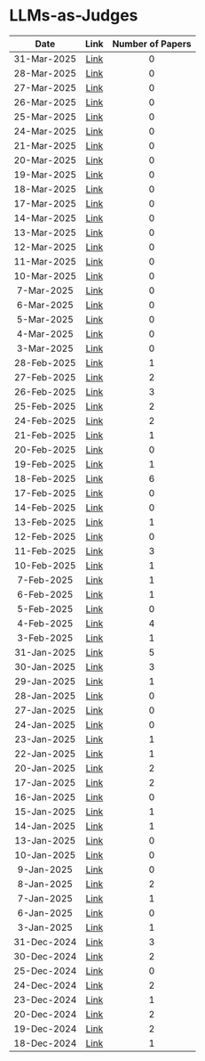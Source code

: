 # LLMs-as-Judges

| Date | Link | Number of Papers |
|:----:|:----:|:----------------:|
| 31-Mar-2025 | [Link](https://github.com/Deriq-Qian-Dong/Awesome-arXiv-Daily-Reporter/blob/main/31-Mar-2025/topic/LLMs-as-Judges_related_papers.md) | 0 |
| 28-Mar-2025 | [Link](https://github.com/Deriq-Qian-Dong/Awesome-arXiv-Daily-Reporter/blob/main/28-Mar-2025/topic/LLMs-as-Judges_related_papers.md) | 0 |
| 27-Mar-2025 | [Link](https://github.com/Deriq-Qian-Dong/Awesome-arXiv-Daily-Reporter/blob/main/27-Mar-2025/topic/LLMs-as-Judges_related_papers.md) | 0 |
| 26-Mar-2025 | [Link](https://github.com/Deriq-Qian-Dong/Awesome-arXiv-Daily-Reporter/blob/main/26-Mar-2025/topic/LLMs-as-Judges_related_papers.md) | 0 |
| 25-Mar-2025 | [Link](https://github.com/Deriq-Qian-Dong/Awesome-arXiv-Daily-Reporter/blob/main/25-Mar-2025/topic/LLMs-as-Judges_related_papers.md) | 0 |
| 24-Mar-2025 | [Link](https://github.com/Deriq-Qian-Dong/Awesome-arXiv-Daily-Reporter/blob/main/24-Mar-2025/topic/LLMs-as-Judges_related_papers.md) | 0 |
| 21-Mar-2025 | [Link](https://github.com/Deriq-Qian-Dong/Awesome-arXiv-Daily-Reporter/blob/main/21-Mar-2025/topic/LLMs-as-Judges_related_papers.md) | 0 |
| 20-Mar-2025 | [Link](https://github.com/Deriq-Qian-Dong/Awesome-arXiv-Daily-Reporter/blob/main/20-Mar-2025/topic/LLMs-as-Judges_related_papers.md) | 0 |
| 19-Mar-2025 | [Link](https://github.com/Deriq-Qian-Dong/Awesome-arXiv-Daily-Reporter/blob/main/19-Mar-2025/topic/LLMs-as-Judges_related_papers.md) | 0 |
| 18-Mar-2025 | [Link](https://github.com/Deriq-Qian-Dong/Awesome-arXiv-Daily-Reporter/blob/main/18-Mar-2025/topic/LLMs-as-Judges_related_papers.md) | 0 |
| 17-Mar-2025 | [Link](https://github.com/Deriq-Qian-Dong/Awesome-arXiv-Daily-Reporter/blob/main/17-Mar-2025/topic/LLMs-as-Judges_related_papers.md) | 0 |
| 14-Mar-2025 | [Link](https://github.com/Deriq-Qian-Dong/Awesome-arXiv-Daily-Reporter/blob/main/14-Mar-2025/topic/LLMs-as-Judges_related_papers.md) | 0 |
| 13-Mar-2025 | [Link](https://github.com/Deriq-Qian-Dong/Awesome-arXiv-Daily-Reporter/blob/main/13-Mar-2025/topic/LLMs-as-Judges_related_papers.md) | 0 |
| 12-Mar-2025 | [Link](https://github.com/Deriq-Qian-Dong/Awesome-arXiv-Daily-Reporter/blob/main/12-Mar-2025/topic/LLMs-as-Judges_related_papers.md) | 0 |
| 11-Mar-2025 | [Link](https://github.com/Deriq-Qian-Dong/Awesome-arXiv-Daily-Reporter/blob/main/11-Mar-2025/topic/LLMs-as-Judges_related_papers.md) | 0 |
| 10-Mar-2025 | [Link](https://github.com/Deriq-Qian-Dong/Awesome-arXiv-Daily-Reporter/blob/main/10-Mar-2025/topic/LLMs-as-Judges_related_papers.md) | 0 |
| 7-Mar-2025 | [Link](https://github.com/Deriq-Qian-Dong/Awesome-arXiv-Daily-Reporter/blob/main/7-Mar-2025/topic/LLMs-as-Judges_related_papers.md) | 0 |
| 6-Mar-2025 | [Link](https://github.com/Deriq-Qian-Dong/Awesome-arXiv-Daily-Reporter/blob/main/6-Mar-2025/topic/LLMs-as-Judges_related_papers.md) | 0 |
| 5-Mar-2025 | [Link](https://github.com/Deriq-Qian-Dong/Awesome-arXiv-Daily-Reporter/blob/main/5-Mar-2025/topic/LLMs-as-Judges_related_papers.md) | 0 |
| 4-Mar-2025 | [Link](https://github.com/Deriq-Qian-Dong/Awesome-arXiv-Daily-Reporter/blob/main/4-Mar-2025/topic/LLMs-as-Judges_related_papers.md) | 0 |
| 3-Mar-2025 | [Link](https://github.com/Deriq-Qian-Dong/Awesome-arXiv-Daily-Reporter/blob/main/3-Mar-2025/topic/LLMs-as-Judges_related_papers.md) | 0 |
| 28-Feb-2025 | [Link](https://github.com/Deriq-Qian-Dong/Awesome-arXiv-Daily-Reporter/blob/main/28-Feb-2025/topic/LLMs-as-Judges_related_papers.md) | 1 |
| 27-Feb-2025 | [Link](https://github.com/Deriq-Qian-Dong/Awesome-arXiv-Daily-Reporter/blob/main/27-Feb-2025/topic/LLMs-as-Judges_related_papers.md) | 2 |
| 26-Feb-2025 | [Link](https://github.com/Deriq-Qian-Dong/Awesome-arXiv-Daily-Reporter/blob/main/26-Feb-2025/topic/LLMs-as-Judges_related_papers.md) | 3 |
| 25-Feb-2025 | [Link](https://github.com/Deriq-Qian-Dong/Awesome-arXiv-Daily-Reporter/blob/main/25-Feb-2025/topic/LLMs-as-Judges_related_papers.md) | 2 |
| 24-Feb-2025 | [Link](https://github.com/Deriq-Qian-Dong/Awesome-arXiv-Daily-Reporter/blob/main/24-Feb-2025/topic/LLMs-as-Judges_related_papers.md) | 2 |
| 21-Feb-2025 | [Link](https://github.com/Deriq-Qian-Dong/Awesome-arXiv-Daily-Reporter/blob/main/21-Feb-2025/topic/LLMs-as-Judges_related_papers.md) | 1 |
| 20-Feb-2025 | [Link](https://github.com/Deriq-Qian-Dong/Awesome-arXiv-Daily-Reporter/blob/main/20-Feb-2025/topic/LLMs-as-Judges_related_papers.md) | 0 |
| 19-Feb-2025 | [Link](https://github.com/Deriq-Qian-Dong/Awesome-arXiv-Daily-Reporter/blob/main/19-Feb-2025/topic/LLMs-as-Judges_related_papers.md) | 1 |
| 18-Feb-2025 | [Link](https://github.com/Deriq-Qian-Dong/Awesome-arXiv-Daily-Reporter/blob/main/18-Feb-2025/topic/LLMs-as-Judges_related_papers.md) | 6 |
| 17-Feb-2025 | [Link](https://github.com/Deriq-Qian-Dong/Awesome-arXiv-Daily-Reporter/blob/main/17-Feb-2025/topic/LLMs-as-Judges_related_papers.md) | 0 |
| 14-Feb-2025 | [Link](https://github.com/Deriq-Qian-Dong/Awesome-arXiv-Daily-Reporter/blob/main/14-Feb-2025/topic/LLMs-as-Judges_related_papers.md) | 0 |
| 13-Feb-2025 | [Link](https://github.com/Deriq-Qian-Dong/Awesome-arXiv-Daily-Reporter/blob/main/13-Feb-2025/topic/LLMs-as-Judges_related_papers.md) | 1 |
| 12-Feb-2025 | [Link](https://github.com/Deriq-Qian-Dong/Awesome-arXiv-Daily-Reporter/blob/main/12-Feb-2025/topic/LLMs-as-Judges_related_papers.md) | 0 |
| 11-Feb-2025 | [Link](https://github.com/Deriq-Qian-Dong/Awesome-arXiv-Daily-Reporter/blob/main/11-Feb-2025/topic/LLMs-as-Judges_related_papers.md) | 3 |
| 10-Feb-2025 | [Link](https://github.com/Deriq-Qian-Dong/Awesome-arXiv-Daily-Reporter/blob/main/10-Feb-2025/topic/LLMs-as-Judges_related_papers.md) | 1 |
| 7-Feb-2025 | [Link](https://github.com/Deriq-Qian-Dong/Awesome-arXiv-Daily-Reporter/blob/main/7-Feb-2025/topic/LLMs-as-Judges_related_papers.md) | 1 |
| 6-Feb-2025 | [Link](https://github.com/Deriq-Qian-Dong/Awesome-arXiv-Daily-Reporter/blob/main/6-Feb-2025/topic/LLMs-as-Judges_related_papers.md) | 1 |
| 5-Feb-2025 | [Link](https://github.com/Deriq-Qian-Dong/Awesome-arXiv-Daily-Reporter/blob/main/5-Feb-2025/topic/LLMs-as-Judges_related_papers.md) | 0 |
| 4-Feb-2025 | [Link](https://github.com/Deriq-Qian-Dong/Awesome-arXiv-Daily-Reporter/blob/main/4-Feb-2025/topic/LLMs-as-Judges_related_papers.md) | 4 |
| 3-Feb-2025 | [Link](https://github.com/Deriq-Qian-Dong/Awesome-arXiv-Daily-Reporter/blob/main/3-Feb-2025/topic/LLMs-as-Judges_related_papers.md) | 1 |
| 31-Jan-2025 | [Link](https://github.com/Deriq-Qian-Dong/Awesome-arXiv-Daily-Reporter/blob/main/31-Jan-2025/topic/LLMs-as-Judges_related_papers.md) | 5 |
| 30-Jan-2025 | [Link](https://github.com/Deriq-Qian-Dong/Awesome-arXiv-Daily-Reporter/blob/main/30-Jan-2025/topic/LLMs-as-Judges_related_papers.md) | 3 |
| 29-Jan-2025 | [Link](https://github.com/Deriq-Qian-Dong/Awesome-arXiv-Daily-Reporter/blob/main/29-Jan-2025/topic/LLMs-as-Judges_related_papers.md) | 1 |
| 28-Jan-2025 | [Link](https://github.com/Deriq-Qian-Dong/Awesome-arXiv-Daily-Reporter/blob/main/28-Jan-2025/topic/LLMs-as-Judges_related_papers.md) | 0 |
| 27-Jan-2025 | [Link](https://github.com/Deriq-Qian-Dong/Awesome-arXiv-Daily-Reporter/blob/main/27-Jan-2025/topic/LLMs-as-Judges_related_papers.md) | 0 |
| 24-Jan-2025 | [Link](https://github.com/Deriq-Qian-Dong/Awesome-arXiv-Daily-Reporter/blob/main/24-Jan-2025/topic/LLMs-as-Judges_related_papers.md) | 0 |
| 23-Jan-2025 | [Link](https://github.com/Deriq-Qian-Dong/Awesome-arXiv-Daily-Reporter/blob/main/23-Jan-2025/topic/LLMs-as-Judges_related_papers.md) | 1 |
| 22-Jan-2025 | [Link](https://github.com/Deriq-Qian-Dong/Awesome-arXiv-Daily-Reporter/blob/main/22-Jan-2025/topic/LLMs-as-Judges_related_papers.md) | 1 |
| 20-Jan-2025 | [Link](https://github.com/Deriq-Qian-Dong/Awesome-arXiv-Daily-Reporter/blob/main/20-Jan-2025/topic/LLMs-as-Judges_related_papers.md) | 2 |
| 17-Jan-2025 | [Link](https://github.com/Deriq-Qian-Dong/Awesome-arXiv-Daily-Reporter/blob/main/17-Jan-2025/topic/LLMs-as-Judges_related_papers.md) | 2 |
| 16-Jan-2025 | [Link](https://github.com/Deriq-Qian-Dong/Awesome-arXiv-Daily-Reporter/blob/main/16-Jan-2025/topic/LLMs-as-Judges_related_papers.md) | 0 |
| 15-Jan-2025 | [Link](https://github.com/Deriq-Qian-Dong/Awesome-arXiv-Daily-Reporter/blob/main/15-Jan-2025/topic/LLMs-as-Judges_related_papers.md) | 1 |
| 14-Jan-2025 | [Link](https://github.com/Deriq-Qian-Dong/Awesome-arXiv-Daily-Reporter/blob/main/14-Jan-2025/topic/LLMs-as-Judges_related_papers.md) | 1 |
| 13-Jan-2025 | [Link](https://github.com/Deriq-Qian-Dong/Awesome-arXiv-Daily-Reporter/blob/main/13-Jan-2025/topic/LLMs-as-Judges_related_papers.md) | 0 |
| 10-Jan-2025 | [Link](https://github.com/Deriq-Qian-Dong/Awesome-arXiv-Daily-Reporter/blob/main/10-Jan-2025/topic/LLMs-as-Judges_related_papers.md) | 0 |
| 9-Jan-2025 | [Link](https://github.com/Deriq-Qian-Dong/Awesome-arXiv-Daily-Reporter/blob/main/9-Jan-2025/topic/LLMs-as-Judges_related_papers.md) | 0 |
| 8-Jan-2025 | [Link](https://github.com/Deriq-Qian-Dong/Awesome-arXiv-Daily-Reporter/blob/main/8-Jan-2025/topic/LLMs-as-Judges_related_papers.md) | 2 |
| 7-Jan-2025 | [Link](https://github.com/Deriq-Qian-Dong/Awesome-arXiv-Daily-Reporter/blob/main/7-Jan-2025/topic/LLMs-as-Judges_related_papers.md) | 1 |
| 6-Jan-2025 | [Link](https://github.com/Deriq-Qian-Dong/Awesome-arXiv-Daily-Reporter/blob/main/6-Jan-2025/topic/LLMs-as-Judges_related_papers.md) | 0 |
| 3-Jan-2025 | [Link](https://github.com/Deriq-Qian-Dong/Awesome-arXiv-Daily-Reporter/blob/main/3-Jan-2025/topic/LLMs-as-Judges_related_papers.md) | 1 |
| 31-Dec-2024 | [Link](https://github.com/Deriq-Qian-Dong/Awesome-arXiv-Daily-Reporter/blob/main/31-Dec-2024/topic/LLMs-as-Judges_related_papers.md) | 3 |
| 30-Dec-2024 | [Link](https://github.com/Deriq-Qian-Dong/Awesome-arXiv-Daily-Reporter/blob/main/30-Dec-2024/topic/LLMs-as-Judges_related_papers.md) | 2 |
| 25-Dec-2024 | [Link](https://github.com/Deriq-Qian-Dong/Awesome-arXiv-Daily-Reporter/blob/main/25-Dec-2024/topic/LLMs-as-Judges_related_papers.md) | 0 |
| 24-Dec-2024 | [Link](https://github.com/Deriq-Qian-Dong/Awesome-arXiv-Daily-Reporter/blob/main/24-Dec-2024/topic/LLMs-as-Judges_related_papers.md) | 2 |
| 23-Dec-2024 | [Link](https://github.com/Deriq-Qian-Dong/Awesome-arXiv-Daily-Reporter/blob/main/23-Dec-2024/topic/LLMs-as-Judges_related_papers.md) | 1 |
| 20-Dec-2024 | [Link](https://github.com/Deriq-Qian-Dong/Awesome-arXiv-Daily-Reporter/blob/main/20-Dec-2024/topic/LLMs-as-Judges_related_papers.md) | 2 |
| 19-Dec-2024 | [Link](https://github.com/Deriq-Qian-Dong/Awesome-arXiv-Daily-Reporter/blob/main/19-Dec-2024/topic/LLMs-as-Judges_related_papers.md) | 2 |
| 18-Dec-2024 | [Link](https://github.com/Deriq-Qian-Dong/Awesome-arXiv-Daily-Reporter/blob/main/18-Dec-2024/topic/LLMs-as-Judges_related_papers.md) | 1 |

